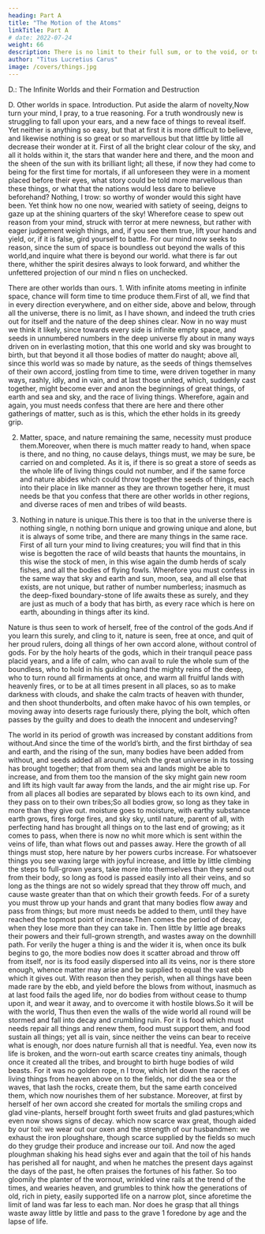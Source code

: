 ```yaml
---
heading: Part A
title: "The Motion of the Atoms"
linkTitle: Part A
# date: 2022-07-24
weight: 66
description: There is no limit to their full sum, or to the void, or to the space in which all things are carried on
author: "Titus Lucretius Carus"
image: /covers/things.jpg
---
```



D.: The Infinite Worlds and their Formation and Destruction

D. Other worlds in space. Introduction. Put aside the alarm of novelty,Now turn your mind, I pray, to a true reasoning. For a truth wondrously new is struggling to fall upon your ears, and a new face of things to reveal itself. Yet neither is anything so easy, but that at first it is more difficult to believe, and likewise nothing is so great or so marvellous but that little by little all decrease their wonder at it. First of all the bright clear colour of the sky, and all it holds within it, the stars that wander here and there, and the moon and the sheen of the sun with its brilliant light; all these, if now they had come to being for the first time for mortals, if all unforeseen they were in a moment placed before their eyes, what story could be told more marvellous than these things, or what that the nations would less dare to believe beforehand? Nothing, I trow: so worthy of wonder would this sight have been. Yet think how no one now, wearied with satiety of seeing, deigns to gaze up at the shining quarters of the sky! Wherefore cease to spew out reason from your mind, struck with terror at mere newness, but rather with eager judgement weigh things, and, if you see them true, lift your hands and yield, or, if it is false, gird yourself to battle. For our mind now seeks to reason, since the sum of space is boundless out beyond the walls of this world,and inquire what there is beyond our world. what there is far out there, whither the spirit desires always to look forward, and whither the unfettered projection of our mind
n
 flies on unchecked.

There are other worlds than ours. 1. With infinite atoms meeting in infinite space, chance will form time to time produce them.First of all, we find that in every direction everywhere, and on either side, above and below, through all the universe, there is no limit, as I have shown, and indeed the truth cries out for itself and the nature of the deep shines clear. Now in no way must we think it likely, since towards every side is infinite empty space, and seeds in unnumbered numbers in the deep universe fly about in many ways driven on in everlasting motion, that this one world and sky was brought to birth, but that beyond it all those bodies of matter do naught; above all, since this world was so made by nature, as the seeds of things themselves of their own accord, jostling from time to time, were driven together in many ways, rashly, idly, and in vain, and at last those united, which, suddenly cast together, might become ever and anon the beginnings of great things, of earth and sea and sky, and the race of living things. Wherefore, again and again, you must needs confess that there are here and there other gatherings of matter, such as is this, which the ether holds in its greedy grip.

2. Matter, space, and nature remaining the same, necessity must produce them.Moreover, when there is much matter ready to hand, when space is there, and no thing, no cause delays, things must, we may be sure, be carried on and completed. As it is, if there is so great a store of seeds as the whole life of living things could not number, and if the same force and nature abides which could throw together the seeds of things, each into their place in like manner as they are thrown together here, it must needs be that you confess that there are other worlds in other regions, and diverse races of men and tribes of wild beasts.

3. Nothing in nature is unique.This there is too that in the universe there is nothing single,
n
 nothing born unique and growing unique and alone, but it is always of some tribe, and there are many things in the same race. First of all turn your mind to living creatures; you will find that in this wise is begotten the race of wild beasts that haunts the mountains, in this wise the stock of men, in this wise again the dumb herds of scaly fishes, and all the bodies of flying fowls. Wherefore you must confess in the same way that sky and earth and sun, moon, sea, and all else that exists, are not unique, but rather of number numberless; inasmuch as the deep-fixed boundary-stone of life awaits these as surely, and they are just as much of a body that has birth, as every race which is here on earth, abounding in things after its kind.

Nature is thus seen to work of herself, free of the control of the gods.And if you learn this surely, and cling to it, nature is seen, free at once, and quit of her proud rulers, doing all things of her own accord alone, without control of gods. For by the holy hearts of the gods, which in their tranquil peace pass placid years, and a life of calm, who can avail to rule the whole sum of the boundless, who to hold in his guiding hand the mighty reins of the deep, who to turn round all firmaments at once, and warm all fruitful lands with heavenly fires, or to be at all times present in all places, so as to make darkness with clouds, and shake the calm tracts of heaven with thunder, and then shoot thunderbolts, and often make havoc of his own temples, or moving away into deserts rage furiously there, plying the bolt, which often passes by the guilty and does to death the innocent and undeserving?

The world in its period of growth was increased by constant additions from without.And since the time of the world’s birth, and the first birthday of sea and earth, and the rising of the sun, many bodies have been added from without, and seeds added all around, which the great universe in its tossing has brought together; that from them sea and lands might be able to increase, and from them too the mansion of the sky might gain new room and lift its high vault far away from the lands, and the air might rise up. For from all places all bodies are separated by blows each to its own kind, and they pass on to their own tribes;So all bodies grow, so long as they take in more than they give out. moisture goes to moisture, with earthy substance earth grows, fires forge fires, and sky sky, until nature, parent of all, with perfecting hand has brought all things on to the last end of growing; as it comes to pass, when there is now no whit more which is sent within the veins of life, than what flows out and passes away. Here the growth of all things must stop, here nature by her powers curbs increase. For whatsoever things you see waxing large with joyful increase, and little by little climbing the steps to full-grown years, take more into themselves than they send out from their body, so long as food is passed easily into all their veins, and so long as the things are not so widely spread that they throw off much, and cause waste greater than that on which their growth feeds. For of a surety you must throw up your hands and grant that many bodies flow away and pass from things; but more must needs be added to them, until they have reached the topmost point of increase.Then comes the period of decay, when they lose more than they can take in. Then little by little age breaks their powers and their full-grown strength, and wastes away on the downhill path. For verily the huger a thing is and the wider it is, when once its bulk begins to go, the more bodies now does it scatter abroad and throw off from itself, nor is its food easily dispersed into all its veins, nor is there store enough, whence matter may arise and be supplied to equal the vast ebb which it gives out. With reason then they perish, when all things have been made rare by the ebb, and yield before the blows from without, inasmuch as at last food fails the aged life, nor do bodies from without cease to thump upon it, and wear it away, and to overcome it with hostile blows.So it will be with the world, Thus then even the walls of the wide world all round will be stormed and fall into decay and crumbling ruin. For it is food which must needs repair all things and renew them, food must support them, and food sustain all things; yet all is vain, since neither the veins can bear to receive what is enough, nor does nature furnish all that is needful. Yea, even now its life is broken, and the worn-out earth scarce creates tiny animals, though once it created all the tribes, and brought to birth huge bodies of wild beasts. For it was no golden rope,
n
 I trow, which let down the races of living things from heaven above on to the fields, nor did the sea or the waves, that lash the rocks, create them, but the same earth conceived them, which now nourishes them of her substance. Moreover, at first by herself of her own accord she created for mortals the smiling crops and glad vine-plants, herself brought forth sweet fruits and glad pastures;which even now shows signs of decay. which now scarce wax great, though aided by our toil: we wear out our oxen and the strength of our husbandmen: we exhaust the iron ploughshare, though scarce supplied by the fields so much do they grudge their produce and increase our toil. And now the aged ploughman shaking his head sighs ever and again that the toil of his hands has perished all for naught, and when he matches the present days against the days of the past, he often praises the fortunes of his father. So too gloomily the planter of the wornout, wrinkled vine rails at the trend of the times, and wearies heaven, and grumbles to think how the generations of old, rich in piety, easily supported life on a narrow plot, since aforetime the limit of land was far less to each man. Nor does he grasp that all things waste away little by little and pass to the grave
1
 foredone by age and the lapse of life.
